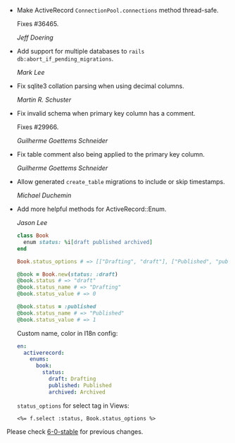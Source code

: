 *   Make ActiveRecord `ConnectionPool.connections` method thread-safe.

    Fixes #36465.

    *Jeff Doering*

*   Add support for multiple databases to `rails db:abort_if_pending_migrations`.

    *Mark Lee*

*   Fix sqlite3 collation parsing when using decimal columns.

    *Martin R. Schuster*

*   Fix invalid schema when primary key column has a comment.

    Fixes #29966.

    *Guilherme Goettems Schneider*

*   Fix table comment also being applied to the primary key column.

    *Guilherme Goettems Schneider*

*   Allow generated `create_table` migrations to include or skip timestamps.

    *Michael Duchemin*

*   Add more helpful methods for ActiveRecord::Enum.

    *Jason Lee*

    ```rb
    class Book
      enum status: %i[draft published archived]
    end

    Book.status_options # => [["Drafting", "draft"], ["Published", "published"], ["Archived", "archived"]]

    @book = Book.new(status: :draft)
    @book.status # => "draft"
    @book.status_name # => "Drafting"
    @book.status_value # => 0

    @book.status = :published
    @book.status_name # => "Published"
    @book.status_value # => 1
    ```

    Custom name, color in I18n config:

    ```yml
    en:
      activerecord:
        enums:
          book:
            status:
              draft: Drafting
              published: Published
              archived: Archived
    ```

    `status_options` for select tag in Views:

    ```erb
    <%= f.select :status, Book.status_options %>
    ```

Please check [6-0-stable](https://github.com/rails/rails/blob/6-0-stable/activerecord/CHANGELOG.md) for previous changes.
